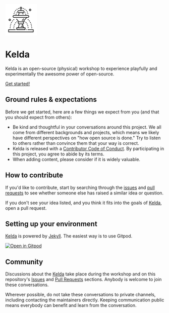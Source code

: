 ![Fountain by SBTS from NounProject.com](/assets/img/fountain.png)

# Kelda
Kelda is an open-source (physical) workshop to experience playfully and experimentally the awesome power of open-source.

[Get started!](https://foldingbeauty.github.io/kelda/)

## Ground rules & expectations

Before we get started, here are a few things we expect from you (and that you should expect from others):

* Be kind and thoughtful in your conversations around this project. We all come from different backgrounds and projects, which means we likely have different perspectives on "how open source is done." Try to listen to others rather than convince them that your way is correct.
* Kelda is released with a [Contributor Code of Conduct](./CODE_OF_CONDUCT.md). By participating in this project, you agree to abide by its terms.
* When adding content, please consider if it is widely valuable. 

## How to contribute

If you'd like to contribute, start by searching through the [issues](https://github.com/foldingbeauty/kelda/issues) and [pull requests](https://github.com/foldingbeauty/kelda/pulls) to see whether someone else has raised a similar idea or question.

If you don't see your idea listed, and you think it fits into the goals of [Kelda](https://foldingbeauty.github.io/kelda/), open a pull request.

## Setting up your environment

[Kelda](https://foldingbeauty.github.io/kelda/) is powered by [Jekyll](https://jekyllrb.com/). The easiest way is to use Gitpod.

[![Open in Gitpod](https://gitpod.io/button/open-in-gitpod.svg)](https://gitpod.io#https://github.com/foldingbeauty/kelda)


## Community

Discussions about the [Kelda](https://foldingbeauty.github.io/kelda/) take place during the workshop and on this repository's [Issues](https://github.com/foldingbeauty/kelda/issues) and [Pull Requests](https://github.com/foldingbeauty/kelda/pulls) sections. Anybody is welcome to join these conversations.

Wherever possible, do not take these conversations to private channels, including contacting the maintainers directly. Keeping communication public means everybody can benefit and learn from the conversation.